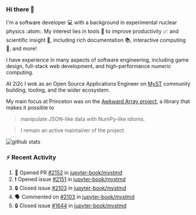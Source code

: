 ### Hi there 👋 

I'm a software developer 💻 with a background in experimental nuclear physics :atom:. My interest lies in tools :wrench: to improve productivity :chart_with_upwards_trend: and scientific insight :telescope:, including rich documentation 📚, interactive computing 🧮, and more! 

I have experience in many aspects of software engineering, including game design, full-stack web development, and high-performance numeric computing. 

At 2i2c I wok as an Open Source Applications Engineer on [MyST](https://github.com/jupyter-book/mystmd) community building, tooling, and the wider ecosystem. 

My main focus at Princeton was on the [Awkward Array project](awkward-array.org/), a library that makes it possible to 
> manipulate JSON-like data with NumPy-like idioms.

> I remain an active maintainer of the project. 

![github stats](https://github-readme-stats.vercel.app/api?username=agoose77&show_icons=true&hide_rank=true&hide_title=true&bg_color=30,e76445,904e95&text_color=efe3ec&icon_color=efe3ec)
<!--
**agoose77/agoose77** is a ✨ _special_ ✨ repository because its `README.md` (this file) appears on your GitHub profile.

Here are some ideas to get you started:

- 🔭 I’m currently working on ...
- 🌱 I’m currently learning ...
- 👯 I’m looking to collaborate on ...
- 🤔 I’m looking for help with ...
- 💬 Ask me about ...
- 📫 How to reach me: ...
- 😄 Pronouns: ...
- ⚡ Fun fact: ...
-->

### :zap: Recent Activity

<!--START_SECTION:activity-->
1. 💪 Opened PR [#2152](https://github.com/jupyter-book/mystmd/pull/2152) in [jupyter-book/mystmd](https://github.com/jupyter-book/mystmd)
2. ❗ Opened issue [#2151](https://github.com/jupyter-book/mystmd/issues/2151) in [jupyter-book/mystmd](https://github.com/jupyter-book/mystmd)
3. 🔒 Closed issue [#2103](https://github.com/jupyter-book/mystmd/issues/2103) in [jupyter-book/mystmd](https://github.com/jupyter-book/mystmd)
4. 🗣 Commented on [#2103](https://github.com/jupyter-book/mystmd/issues/2103#issuecomment-3036511303) in [jupyter-book/mystmd](https://github.com/jupyter-book/mystmd)
5. 🔒 Closed issue [#1644](https://github.com/jupyter-book/mystmd/issues/1644) in [jupyter-book/mystmd](https://github.com/jupyter-book/mystmd)
<!--END_SECTION:activity-->
